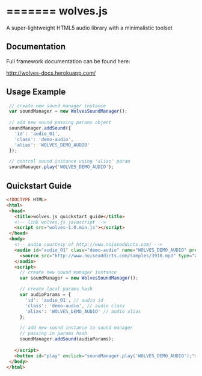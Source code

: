 =======
wolves.js
=========

A super-lightweight HTML5 audio library with a minimalistic toolset

## Documentation
Full framework documentation can be found here:

http://wolves-docs.herokuapp.com/

## Usage Example

 ```javascript
  // create new sound manager instance
  var soundManager = new WolvesSoundManager();
    
  // add new sound passing params object
  soundManager.addSound({ 
    'id': 'audio_01', 
    'class': 'demo-audio', 
    'alias': 'WOLVES_DEMO_AUDIO' 
  });

  // control sound instance using 'alias' param
  soundManager.play('WOLVES_DEMO_AUDIO');
 ```
 
## Quickstart Guide
 
 ```html
<!DOCTYPE HTML>
<html>
  <head>
    <title>wolves.js quickstart guide</title>
    <!-- link wolves.js javascript -->
    <script src="wolves-1.0.min.js"></script>
  </head>
  <body>
    <!-- audio courtesy of http://www.noiseaddicts.com/ -->
    <audio id="audio_01" class="demo-audio" name="WOLVES_DEMO_AUDIO" preload="auto" autobuffer="autobuffer">
      <source src="http://www.noiseaddicts.com/samples/3910.mp3" type="audio/mp3">
    </audio>
    <script>
      // create new sound manager instance
      var soundManager = new WolvesSoundManager();
 
      // create local params hash
      var audioParams = {
        'id': 'audio_01', // audio id
        'class': 'demo-audio', // audio class
        'alias': 'WOLVES_DEMO_AUDIO' // audio alias
      };
 
      // add new sound instance to sound manager
      // passing in params hash
      soundManager.addSound(audioParams);
      
    </script>
    <button id="play" onclick="soundManager.play('WOLVES_DEMO_AUDIO');">play</button>
  </body>
</html>
 ```
